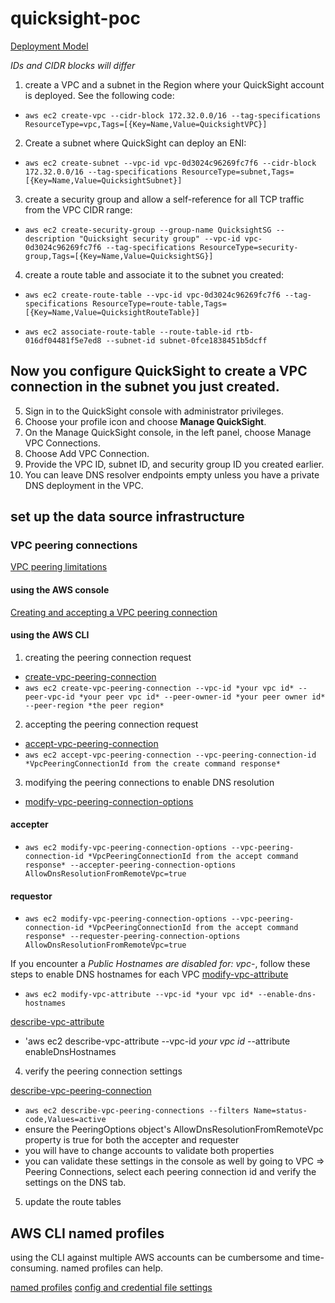 # quicksight-poc

[Deployment Model](https://aws.amazon.com/blogs/big-data/amazon-quicksight-deployment-models-for-cross-account-and-cross-region-access-to-amazon-redshift-and-amazon-rds/)

_IDs and CIDR blocks will differ_

1. create a VPC and a subnet in the Region where your QuickSight account is deployed. See the following code:

- `aws ec2 create-vpc --cidr-block 172.32.0.0/16 --tag-specifications ResourceType=vpc,Tags=[{Key=Name,Value=QuicksightVPC}]`

2. Create a subnet where QuickSight can deploy an ENI:

- `aws ec2 create-subnet --vpc-id vpc-0d3024c96269fc7f6 --cidr-block 172.32.0.0/16 --tag-specifications ResourceType=subnet,Tags=[{Key=Name,Value=QuicksightSubnet}]`

3. create a security group and allow a self-reference for all TCP traffic from the VPC CIDR range:

- `aws ec2 create-security-group --group-name QuicksightSG --description "Quicksight security group" --vpc-id vpc-0d3024c96269fc7f6 --tag-specifications ResourceType=security-group,Tags=[{Key=Name,Value=QuicksightSG}]`

4. create a route table and associate it to the subnet you created:

- `aws ec2 create-route-table --vpc-id vpc-0d3024c96269fc7f6 --tag-specifications ResourceType=route-table,Tags=[{Key=Name,Value=QuicksightRouteTable}]`

- `aws ec2 associate-route-table --route-table-id rtb-016df04481f5e7ed8 --subnet-id subnet-0fce1838451b5dcff`

## Now you configure QuickSight to create a VPC connection in the subnet you just created.

5. Sign in to the QuickSight console with administrator privileges.
6. Choose your profile icon and choose **Manage QuickSight**.
7. On the Manage QuickSight console, in the left panel, choose Manage VPC Connections.
8. Choose Add VPC Connection.
9. Provide the VPC ID, subnet ID, and security group ID you created earlier.
10. You can leave DNS resolver endpoints empty unless you have a private DNS deployment in the VPC.

## set up the data source infrastructure

### VPC peering connections

[VPC peering limitations](https://docs.aws.amazon.com/vpc/latest/peering/vpc-peering-basics.html#vpc-peering-limitations)

#### using the AWS console

[Creating and accepting a VPC peering connection](https://docs.aws.amazon.com/vpc/latest/peering/create-vpc-peering-connection.html)

#### using the AWS CLI

1. creating the peering connection request

- [create-vpc-peering-connection](https://docs.aws.amazon.com/cli/latest/reference/ec2/create-vpc-peering-connection.html)
- `aws ec2 create-vpc-peering-connection --vpc-id *your vpc id* --peer-vpc-id *your peer vpc id* --peer-owner-id *your peer owner id* --peer-region *the peer region*`

2. accepting the peering connection request

- [accept-vpc-peering-connection](https://docs.aws.amazon.com/cli/latest/reference/ec2/accept-vpc-peering-connection.html)
- `aws ec2 accept-vpc-peering-connection --vpc-peering-connection-id *VpcPeeringConnectionId from the create command response*`

3. modifying the peering connections to enable DNS resolution

- [modify-vpc-peering-connection-options](https://docs.aws.amazon.com/cli/latest/reference/ec2/modify-vpc-peering-connection-options.html)

#### accepter
- ``aws ec2 modify-vpc-peering-connection-options --vpc-peering-connection-id *VpcPeeringConnectionId from the accept command response* --accepter-peering-connection-options AllowDnsResolutionFromRemoteVpc=true``

#### requestor
- `aws ec2 modify-vpc-peering-connection-options --vpc-peering-connection-id *VpcPeeringConnectionId from the accept command response* --requester-peering-connection-options AllowDnsResolutionFromRemoteVpc=true`

If you encounter a _Public Hostnames are disabled for: vpc-_, follow these steps to enable DNS hostnames for each VPC
[modify-vpc-attribute](https://awscli.amazonaws.com/v2/documentation/api/latest/reference/ec2/modify-vpc-attribute.html)
- `aws ec2 modify-vpc-attribute --vpc-id *your vpc id* --enable-dns-hostnames`

[describe-vpc-attribute](https://awscli.amazonaws.com/v2/documentation/api/latest/reference/ec2/describe-vpc-attribute.html)
- 'aws ec2 describe-vpc-attribute --vpc-id *your vpc id* --attribute enableDnsHostnames

4. verify the peering connection settings

[describe-vpc-peering-connection](https://awscli.amazonaws.com/v2/documentation/api/latest/reference/ec2/describe-vpc-peering-connections.html?highlight=peering)
- `aws ec2 describe-vpc-peering-connections --filters Name=status-code,Values=active`
- ensure the PeeringOptions object's AllowDnsResolutionFromRemoteVpc property is true for both the accepter and requester
- you will have to change accounts to validate both properties
- you can validate these settings in the console as well by going to VPC => Peering Connections, select each peering connection id and verify the settings on the DNS tab.

5. update the route tables


## AWS CLI named profiles
using the CLI against multiple AWS accounts can be cumbersome and time-consuming. named profiles can help.

[named profiles](https://docs.aws.amazon.com/cli/latest/userguide/cli-configure-profiles.html)
[config and credential file settings](https://docs.aws.amazon.com/cli/latest/userguide/cli-configure-files.html#cli-configure-files-settings)